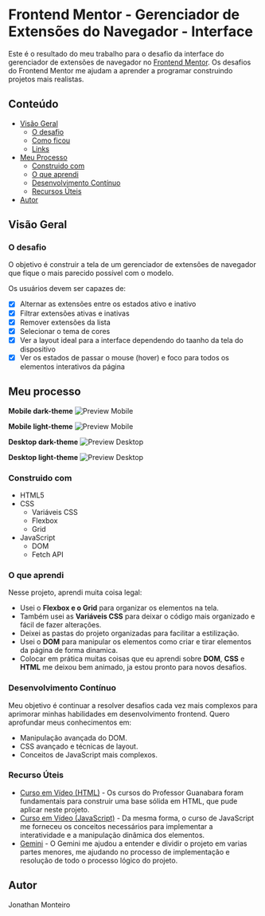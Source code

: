 # Frontend Mentor - Gerenciador de Extensões do Navegador - Interface

Este é o resultado do meu trabalho para o desafio da interface do gerenciador de extensões de navegador no [Frontend Mentor](https://www.frontendmentor.io/challenges/browser-extension-manager-ui-yNZnOfsMAp). Os desafios do Frontend Mentor me ajudam a aprender a programar construindo projetos mais realistas.

## Conteúdo

- [Visão Geral](#visão-geral)
  - [O desafio](#o-desafio)
  - [Como ficou](#como-ficou)
  - [Links](#links)
- [Meu Processo](#meu-processo)
  - [Construido com](#construido-com)
  - [O que aprendi](#o-que-aprendi)
  - [Desenvolvimento Contínuo](#desenvolvimento-contínuo)
  - [Recursos Úteis](#recursos-úteis)
- [Autor](#autor)

## Visão Geral

### O desafio

O objetivo é construir a tela de um gerenciador de extensões de navegador que fique o mais parecido possível com o modelo.

Os usuários devem ser capazes de:

- [x] Alternar as extensões entre os estados ativo e inativo
- [x] Filtrar extensões ativas e inativas
- [x] Remover extensões da lista
- [x] Selecionar o tema de cores
- [x] Ver a layout ideal para a interface dependendo do taanho da tela do dispositivo
- [x] Ver os estados de passar o mouse (hover) e foco para todos os elementos interativos da página

## Meu processo

**Mobile dark-theme**
![Preview Mobile](assets/screenshots/mobile-dark.png)

**Mobile light-theme**
![Preview Mobile](assets/screenshots/mobile-light.png)

**Desktop dark-theme**
![Preview Desktop](assets/screenshots/dark-theme.png)

**Desktop light-theme**
![Preview Desktop](assets/screenshots/light-theme.png)

### Construido com

- HTML5
- CSS 
  - Variáveis CSS
  - Flexbox 
  - Grid 
- JavaScript 
  - DOM 
  - Fetch API 

### O que aprendi

Nesse projeto, aprendi muita coisa legal:

- Usei o **Flexbox e o Grid** para organizar os elementos na tela.
- Também usei as **Variáveis CSS** para deixar o código mais organizado e fácil de fazer alterações.
- Deixei as pastas do projeto organizadas para facilitar a estilização.
- Usei o **DOM** para manipular os elementos como criar e tirar elementos da página de forma dinamica.
- Colocar em prática muitas coisas que eu aprendi sobre **DOM**, **CSS** e **HTML** me deixou bem animado, ja estou pronto para novos desafios.

### Desenvolvimento Contínuo

Meu objetivo é continuar a resolver desafios cada vez mais complexos para aprimorar minhas habilidades em desenvolvimento frontend. Quero aprofundar meus conhecimentos em:

- Manipulação avançada do DOM.
- CSS avançado e técnicas de layout.
- Conceitos de JavaScript mais complexos.

### Recurso Úteis

- [Curso em Vídeo (HTML)](https://www.cursoemvideo.com/) - Os cursos do Professor Guanabara foram fundamentais para construir uma base sólida em HTML, que pude aplicar neste projeto.
- [Curso em Vídeo (JavaScript)](https://www.cursoemvideo.com/) - Da mesma forma, o curso de JavaScript me forneceu os conceitos necessários para implementar a interatividade e a manipulação dinâmica dos elementos.
- [Gemini](https://gemini.google.com/) - O Gemini me ajudou a entender e dividir o projeto em varias partes menores, me ajudando no processo de implementação e resolução de todo o processo lógico do projeto.

## Autor

Jonathan Monteiro
